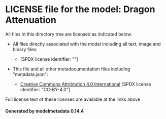 # LICENSE file for the model: Dragon Attenuation

All files in this directory tree are licensed as indicated below.

* All files directly associated with the model including all text, image and binary files:

  * []("http://www.graphics.stanford.edu/data/3Dscanrep/") [SPDX license identifier: ""]

* This file and all other metadocumentation files including "metadata.json":

  * [Creative Commons Attribtution 4.0 International]("https://creativecommons.org/licenses/by/4.0/legalcode") [SPDX license identifier: "CC-BY-4.0"]

Full license text of these licenses are available at the links above

#### Generated by modelmetadata 0.14.4